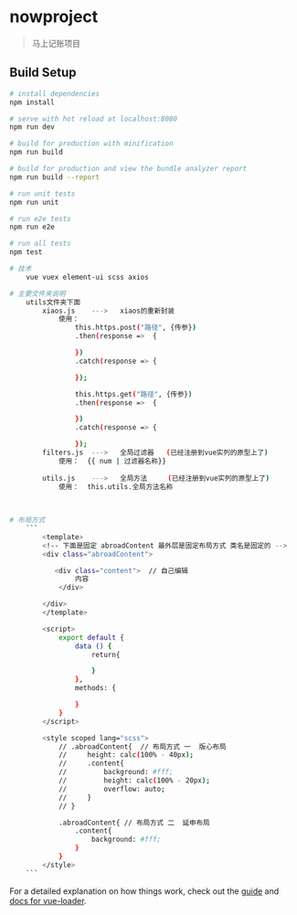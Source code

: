 # nowproject

> 马上记账项目

## Build Setup

``` bash
# install dependencies
npm install

# serve with hot reload at localhost:8080
npm run dev

# build for production with minification
npm run build

# build for production and view the bundle analyzer report
npm run build --report

# run unit tests
npm run unit

# run e2e tests
npm run e2e

# run all tests
npm test

# 技术
    vue vuex element-ui scss axios

# 主要文件夹说明
    utils文件夹下面
        xiaos.js    --->   xiaos的重新封装  
            使用：  
                this.https.post("路径", {传参})
                .then(response =>  {

                })
                .catch(response => {

                });

                this.https.get("路径", {传参})
                .then(response =>  {

                })
                .catch(response => {

                });
        filters.js  --->   全局过滤器   (已经注册到vue实列的原型上了)
            使用：  {{ num | 过滤器名称}}
               
        utils.js    --->   全局方法     (已经注册到vue实列的原型上了)
            使用：  this.utils.全局方法名称
                
        

# 布局方式
    ```
        <template>
        <!-- 下面是固定 abroadContent 最外层是固定布局方式 类名是固定的 -->
        <div class="abroadContent"> 

           <div class="content">  // 自己编辑
                内容
            </div>

        </div>
        </template>

        <script>
            export default {
                data () {
                    return{

                    }
                },
                methods: {

                }
            }
        </script>

        <style scoped lang="scss">
            // .abroadContent{  // 布局方式 一  版心布局
            //     height: calc(100% - 40px);  
            //     .content{
            //         background: #fff;
            //         height: calc(100% - 20px);
            //         overflow: auto;
            //     }
            // }

            .abroadContent{ // 布局方式 二  延申布局
                .content{
                    background: #fff;
                }
            }
        </style>
    ```

```

For a detailed explanation on how things work, check out the [guide](http://vuejs-templates.github.io/webpack/) and [docs for vue-loader](http://vuejs.github.io/vue-loader).
